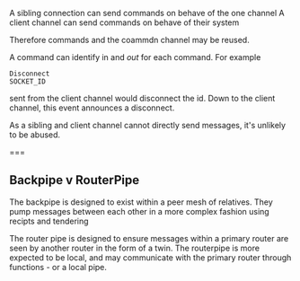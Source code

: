 
A sibling connection can send commands on behave of the one channel
A client channel can send commands on behave of their system

Therefore commands and the coammdn channel may be reused.

A command can identify in and _out_ for each command. For example

    Disconnect
    SOCKET_ID

sent from the client channel would disconnect the id. Down to the client channel, this event announces a disconnect.

As a sibling and client channel cannot directly send messages, it's unlikely to be abused.

===

## Backpipe v RouterPipe


The backpipe is designed to exist within a peer mesh of relatives. They pump messages between each other in a more complex fashion using recipts and tendering

The router pipe is designed to ensure messages within a primary router are seen by another router in the form of a twin.
The routerpipe is more expected to be local, and may communicate with the primary router through functions - or a local pipe.

